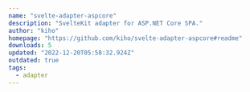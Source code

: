 ```yaml
---
name: "svelte-adapter-aspcore"
description: "SvelteKit adapter for ASP.NET Core SPA."
author: "kiho"
homepage: "https://github.com/kiho/svelte-adapter-aspcore#readme"
downloads: 5
updated: "2022-12-20T05:58:32.924Z"
outdated: true
tags: 
  - adapter
---
```


